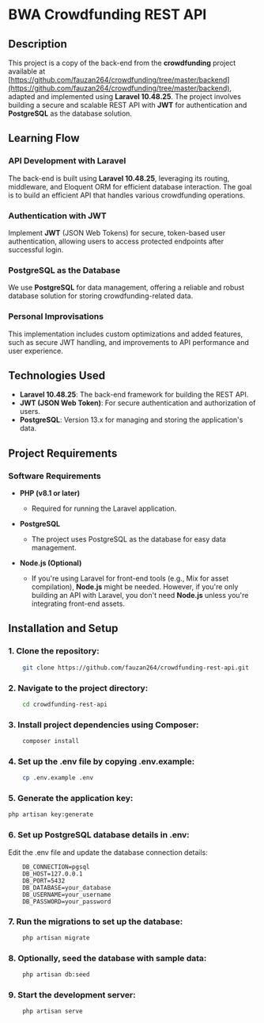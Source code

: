 # BWA Crowdfunding REST API

## Description
This project is a copy of the back-end from the **crowdfunding** project available at [https://github.com/fauzan264/crowdfunding/tree/master/backend](https://github.com/fauzan264/crowdfunding/tree/master/backend), adapted and implemented using **Laravel 10.48.25**. The project involves building a secure and scalable REST API with **JWT** for authentication and **PostgreSQL** as the database solution.

## Learning Flow

### API Development with Laravel
The back-end is built using **Laravel 10.48.25**, leveraging its routing, middleware, and Eloquent ORM for efficient database interaction. The goal is to build an efficient API that handles various crowdfunding operations.

### Authentication with JWT
Implement **JWT** (JSON Web Tokens) for secure, token-based user authentication, allowing users to access protected endpoints after successful login.

### PostgreSQL as the Database
We use **PostgreSQL** for data management, offering a reliable and robust database solution for storing crowdfunding-related data.

### Personal Improvisations
This implementation includes custom optimizations and added features, such as secure JWT handling, and improvements to API performance and user experience.

## Technologies Used

- **Laravel 10.48.25**: The back-end framework for building the REST API.
- **JWT (JSON Web Token)**: For secure authentication and authorization of users.
- **PostgreSQL**: Version 13.x for managing and storing the application's data.

## Project Requirements

### Software Requirements

- **PHP (v8.1 or later)**
  - Required for running the Laravel application.

- **PostgreSQL**
  - The project uses PostgreSQL as the database for easy data management.

- **Node.js (Optional)**
  - If you're using Laravel for front-end tools (e.g., Mix for asset compilation), **Node.js** might be needed. However, if you're only building an API with Laravel, you don't need **Node.js** unless you're integrating front-end assets.

## Installation and Setup
### 1. Clone the repository:
```bash
    git clone https://github.com/fauzan264/crowdfunding-rest-api.git
```

### 2. Navigate to the project directory:
```bash
    cd crowdfunding-rest-api
```

### 3. Install project dependencies using Composer:
```bash
    composer install
```

### 4. Set up the .env file by copying .env.example:
```bash
    cp .env.example .env
```

### 5. Generate the application key:
```bash
php artisan key:generate
```

### 6. Set up PostgreSQL database details in .env:
Edit the .env file and update the database connection details:
```plaintext
    DB_CONNECTION=pgsql
    DB_HOST=127.0.0.1
    DB_PORT=5432
    DB_DATABASE=your_database
    DB_USERNAME=your_username
    DB_PASSWORD=your_password
```

### 7. Run the migrations to set up the database:
```bash
    php artisan migrate
```

### 8. Optionally, seed the database with sample data:
```bash
    php artisan db:seed
```

### 9. Start the development server:
```bash
    php artisan serve
```